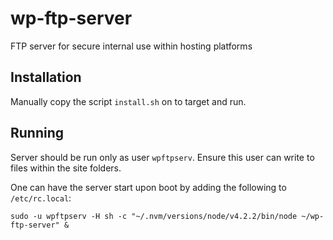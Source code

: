 wp-ftp-server
=============

FTP server for secure internal use within hosting platforms

Installation
------------

Manually copy the script `install.sh` on to target and run.

Running
-------

Server should be run only as user `wpftpserv`. Ensure this user can write to files within the site folders.

One can have the server start upon boot by adding the following to `/etc/rc.local`:

```
sudo -u wpftpserv -H sh -c "~/.nvm/versions/node/v4.2.2/bin/node ~/wp-ftp-server" &
```
